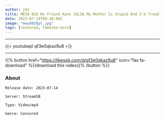 ```yaml
---
author: j91
title: MEYD-826 My Friend Kano JULIA My Mother Is Stupid And I'm Troubled For The First Time With Her Unequaled Best Friend...
date: 2023-07-14T00:38:00Z
image: "meyd826pl.jpg"
tags: [censored, Tameike-Goro]
---
```

___

{{< youtubepl qf3e0qkaz9u8 >}}
___

{{% button href="https://likessb.com/d/qf3e0qkaz9u8" icon="fas fa-download" %}}download this video{{% /button %}}
### About

`Release date: 2023-07-14`

`Server: StreamSB`

`Type: Video/mp4`

`Genre:	Censored`